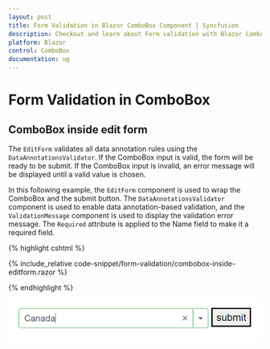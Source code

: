 ```yaml
---
layout: post
title: Form Validation in Blazor ComboBox Component | Syncfusion
description: Checkout and learn about Form validation with Blazor ComboBox component in Blazor Sever App and Blazor WebAssembly App.
platform: Blazor
control: ComboBox
documentation: ug
---
```


# Form Validation in ComboBox

## ComboBox inside edit form

The `EditForm` validates all data annotation rules using the `DataAnnotationsValidator`. If the ComboBox input is valid, the form will be ready to be submit. If the ComboBox input is invalid, an error message will be displayed until a valid value is chosen.

In this following example, the `EditForm` component is used to wrap the ComboBox and the submit button. The `DataAnnotationsValidator` component is used to enable data annotation-based validation, and the `ValidationMessage` component is used to display the validation error message. The `Required` attribute is applied to the Name field to make it a required field.

{% highlight cshtml %}

{% include_relative code-snippet/form-validation/combobox-inside-editform.razor %}

{% endhighlight %}

![Blazor ComboBox inside editform](./images/form-validation/blazor_combobox_inside-editform.png)
